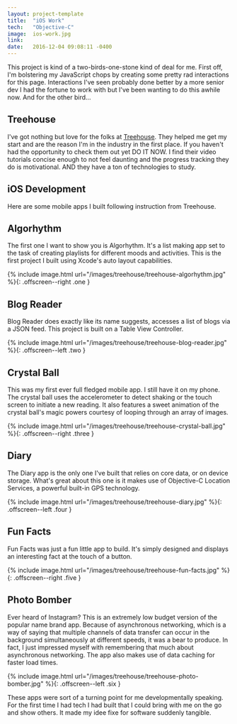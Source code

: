 ```yaml
---
layout: project-template
title:  "iOS Work"
tech:   "Objective-C"
image:  ios-work.jpg
link:
date:   2016-12-04 09:08:11 -0400
---
```

This project is kind of a two-birds-one-stone kind of deal for me. First off, I'm bolstering my JavaScript chops by creating some pretty rad interactions for this page. Interactions I've seen probably done better by a more senior dev I had the fortune to work with but I've been wanting to do this awhile now. And for the other bird...

## Treehouse

I've got nothing but love for the folks at [Treehouse](https://treehouse.com). They helped me get my start and are the reason I'm in the industry in the first place. If you haven't had the opportunity to check them out yet DO IT NOW. I find their video tutorials concise enough to not feel daunting and the progress tracking they do is motivational. AND they have a ton of technologies to study.

## iOS Development

Here are some mobile apps I built following instruction from Treehouse.

## Algorhythm

The first one I want to show you is Algorhythm. It's a list making app set to the task of creating playlists for different moods and activities. This is the first project I built using Xcode's auto layout capabilities.

{% include image.html url="/images/treehouse/treehouse-algorhythm.jpg" %}{: .offscreen--right .one }

## Blog Reader

Blog Reader does exactly like its name suggests, accesses a list of blogs via a JSON feed. This project is built on a Table View Controller.

{% include image.html url="/images/treehouse/treehouse-blog-reader.jpg" %}{: .offscreen--left .two }

## Crystal Ball

This was my first ever full fledged mobile app. I still have it on my phone. The crystal ball uses the accelerometer to detect shaking or the touch screen to initiate a new reading. It also features a sweet animation of the crystal ball's magic powers courtesy of looping through an array of images.

{% include image.html url="/images/treehouse/treehouse-crystal-ball.jpg" %}{: .offscreen--right .three }

## Diary

The Diary app is the only one I've built that relies on core data, or on device storage. What's great about this one is it makes use of Objective-C Location Services, a powerful built-in GPS technology.

{% include image.html url="/images/treehouse/treehouse-diary.jpg" %}{: .offscreen--left .four }

## Fun Facts

Fun Facts was just a fun little app to build. It's simply designed and displays an interesting fact at the touch of a button.

{% include image.html url="/images/treehouse/treehouse-fun-facts.jpg" %}{: .offscreen--right .five }

## Photo Bomber

Ever heard of Instagram? This is an extremely low budget version of the popular name brand app. Because of asynchronous networking, which is a way of saying that multiple channels of data transfer can occur in the background simultaneously at different speeds, it was a bear to produce. In fact, I just impressed myself with remembering that much about asynchronous networking. The app also makes use of data caching for faster load times.

{% include image.html url="/images/treehouse/treehouse-photo-bomber.jpg" %}{: .offscreen--left .six }

These apps were sort of a turning point for me developmentally speaking. For the first time I had tech I had built that I could bring with me on the go and show others. It made my idee fixe for software suddenly tangible.
